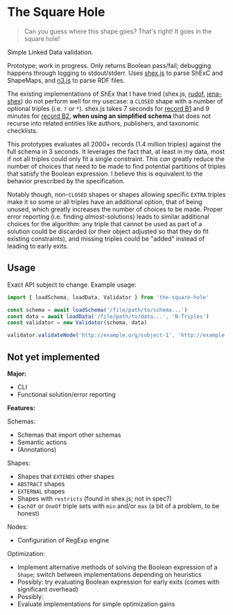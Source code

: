 # The Square Hole

> Can you guess where this shape goes? That's right! It goes in the square hole!

Simple Linked Data validation.

Prototype; work in progress. Only returns Boolean pass/fail; debugging happens through logging to stdout/stderr. Uses [shex.js](https://github.com/shexjs/shex.js) to parse ShExC and ShapeMaps, and [n3.js](https://github.com/rdfjs/N3.js) to parse RDF files.

The existing implementations of ShEx that I have tried (shex.js, [rudof](https://rudof-project.github.io/), [jena-shex](https://jena.apache.org/documentation/shex/)) do not perform well for my usecase: a `CLOSED` shape with a number of optional triples (i.e. `?` or `*`). shex.js takes 7 seconds for [record B1](https://purl.org/identification-resources/catalog/B1) and 9 minutes for [record B2](https://purl.org/identification-resources/catalog/B2), **when using an simplified schema** that does not recurse into related entities like authors, publishers, and taxonomic checklists.

This prototypes evaluates all 2000+ records (1.4 million triples) against the full schema in 3 seconds. It leverages the fact that, at least in my data, most if not all triples could only fit a single constraint. This *can* greatly reduce the number of choices that need to be made to find potential partitions of triples that satisfy the Boolean expression. I believe this is equivalent to the behavior prescribed by the specification.

Notably though, non-`CLOSED` shapes or shapes allowing specific `EXTRA` triples make it so some or all triples have an additional option, that of being unused, which greatly increases the number of choices to be made. Proper error reporting (i.e. finding _almost_-solutions) leads to similar additional choices for the algorithm: any triple that cannot be used as part of a solution could be discarded (or their object adjusted so that they do fit existing constraints), and missing triples could be "added" instead of leading to early exits.

## Usage

Exact API subject to change. Example usage:

```js
import { loadSchema, loadData, Validator } from 'the-square-hole'

const schema = await loadSchema('/file/path/to/schema...')
const data = await loadData('/file/path/to/data...', 'N-Triples')
const validator = new Validator(schema, data)

validator.validateNode('http://example.org/subject-1', 'http://example.org/shape-1') // true/false
```

## Not yet implemented

**Major:**

  - CLI
  - Functional solution/error reporting

**Features:**

Schemas:
  - Schemas that import other schemas
  - Semantic actions
  - (Annotations)

Shapes:
  - Shapes that `EXTENDS` other shapes
  - `ABSTRACT` shapes
  - `EXTERNAL` shapes
  - Shapes with `restricts` (found in shex.js; not in spec?)
  - `EachOf` or `OneOf` triple sets with `min` and/or `max` (a bit of a problem, to be honest)

Nodes:
  - Configuration of RegExp engine

Optimization:
  - Implement alternative methods of solving the Boolean expression of a `Shape`; switch between implementations depending on heuristics
  - Possibly: try evaluating Boolean expression for early exits (comes with significant overhead)
  - Possibly:
  - Evaluate implementations for simple optimization gains
